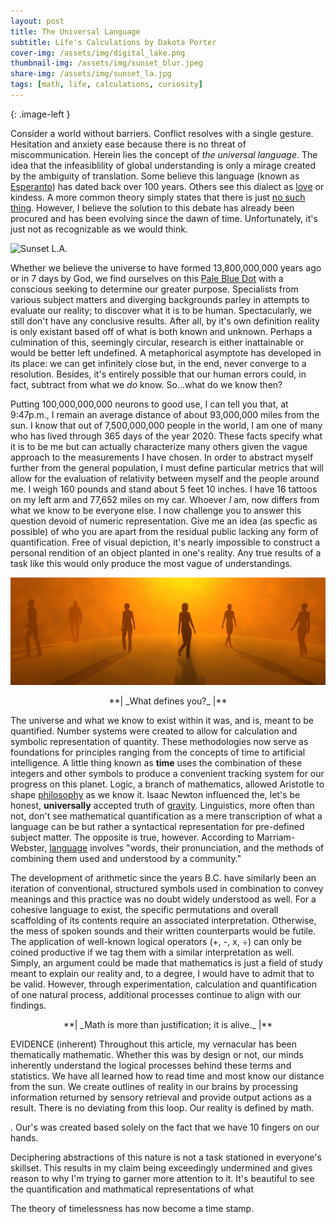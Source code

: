 ```yaml
---
layout: post
title: The Universal Language
subtitle: Life's Calculations by Dakota Porter
cover-img: /assets/img/digital_lake.png
thumbnail-img: /assets/img/sunset_blur.jpeg
share-img: /assets/img/sunset_la.jpg
tags: [math, life, calculations, curiosity]
---
```

<style type="text/css">
.image-left {
  display: block;
  margin-left: auto;
  margin-right: auto;
  float: right;
}
</style>
{: .image-left }

Consider a world without barriers. Conflict resolves with a single gesture. Hesitation and anxiety ease because there is no threat of miscommunication. Herein lies the concept of _the universal language_. The idea that the infeasiblility of global understanding is only a mirage created by the ambiguity of translation. Some believe this language (known as [Esperanto](https://www.npr.org/sections/goatsandsoda/2015/06/13/413968033/esperanto-is-not-dead-can-the-universal-language-make-a-comeback)) has dated back over 100 years. Others see this dialect as [love](https://loverevolutionblog.com/kindness-the-universal-language-of-love/) or kindess. A more common theory simply states that there is just [no such thing](https://www.vice.com/en/article/ezpvx4/why-humans-dont-have-a-universal-language). However, I believe the solution to this debate has already been procured and has been evolving since the dawn of time. Unfortunately, it's just not as recognizable as we would think.

![Sunset L.A.](/assets/img/sunset_la.jpg)

Whether we believe the universe to have formed 13,800,000,000 years ago or in 7 days by God, we find ourselves on this [Pale Blue Dot](https://www.planetary.org/worlds/pale-blue-dot) with a conscious seeking to determine our greater purpose. Specialists from various subject matters and diverging backgrounds parley in attempts to evaluate our reality; to discover what it is to be human. Spectacularly, we still don't have any conclusive results. After all, by it's own definition reality is only existant based off of what is both known and unknown. Perhaps a culmination of this, seemingly circular, research is either inattainable or would be better left undefined. A metaphorical asymptote has developed in its place: we can get infinitely close but, in the end, never converge to a resolution. Besides, it's entirely possible that our human errors could, in fact, subtract from what we _do_ know. So...what do we know then?

Putting 100,000,000,000 neurons to good use, I can tell you that, at 9:47p.m., I remain an average distance of about 93,000,000 miles from the sun. I know that out of 7,500,000,000 people in the world, I am one of many who has lived through 365 days of the year 2020. These facts specify what it is to be me but can actually characterize many others given the vague approach to the measurements I have chosen. In order to abstract myself further from the general population, I must define particular metrics that will allow for the evaluation of relativity between myself and the people around me. I weigh 160 pounds and stand about 5 feet 10 inches. I have 16 tattoos on my left arm and 77,652 miles on my car. Whoever _I_ am, now differs from what we know to be everyone else. I now challenge you to answer this question devoid of numeric representation. Give me an idea (as specfic as possible) of who you are apart from the residual public lacking any form of quantification. Free of visual depiction, it's nearly impossible to construct a personal rendition of an object planted in one's reality. Any true results of a task like this would only produce the most vague of understandings.

![Reality](/assets/img/reality.jpg)

<p align="center" markdown='1'> **| _What defines you?_ |** </p>

The universe and what we know to exist within it was, and is, meant to be quantified. Number systems were created to allow for calculation and symbolic representation of quantity. These methodologies now serve as foundations for principles ranging from the concepts of time to artificial intelligence. A little thing known as **time** uses the combination of these integers and other symbols to produce a convenient tracking system for our progress on this planet. Logic, a branch of mathematics, allowed Aristotle to shape [philosophy](https://www.biography.com/scholar/aristotle) as we know it. Isaac Newton influenced the, let's be honest, **universally** accepted truth of [gravity](https://web.stanford.edu/~buzzt/gravity.html#:~:text=Sir%20Isaac%20Newton%20was%20an,about%20the%20forces%20of%20nature.). Linguistics, more often than not, don't see mathematical quantification as a mere transcription of what a language can be but rather a syntactical representation for pre-defined subject matter. The opposite is true, however. According to Marriam-Webster, [language](https://www.merriam-webster.com/dictionary/language) involves "words, their pronunciation, and the methods of combining them used and understood by a community."

The development of arithmetic since the years B.C. have similarly been an iteration of conventional, structured symbols used in combination to convey meanings and this practice was no doubt widely understood as well. For a cohesive language to exist, the specific permutations and overall scaffolding of its contents require an associated interpretation. Otherwise, the mess of spoken sounds and their written counterparts would be futile. The application of well-known logical operators (+, -, x, ÷) can only be coined productive if we tag them with a similar interpretation as well. Simply, an argument could be made that mathematics is just a field of study meant to explain our reality and, to a degree, I would have to admit that to be valid. However, through experimentation, calculation and quantification of one natural process, additional processes continue to align with our findings.

<p align="center" markdown='1'> **| _Math is more than justification; it is alive._ |** </p>

 EVIDENCE (inherent) Throughout this article, my vernacular has been thematically mathematic. Whether this was by design or not, our minds inherently understand the logical processes behind these terms and statistics. We have all learned how to read time and most know our distance from the sun. We create outlines of reality in our brains by processing information returned by sensory retrieval and provide output actions as a result. There is no deviating from this loop. Our reality is defined by math.
 
. Our's was created based solely on the fact that we have 10 fingers on our hands. 

Deciphering abstractions of this nature is not a task stationed in everyone's skillset. This results in my claim being exceedingly undermined and gives reason to why I'm trying to garner more attention to it. It's beautiful to see the quantification and mathmatical representations of what 


The theory of timelessness has now become a time stamp.
